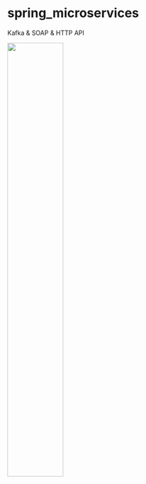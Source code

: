 # spring_microservices
Kafka &amp; SOAP &amp; HTTP API


<img align="left" src="https://drive.google.com/file/d/1yhSU1kMVhueIovjmpTxLnx20SlU_EHUD/view?usp=sharing" width="50%" height="50%"/>
